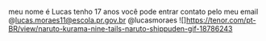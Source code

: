 meu nome é Lucas
tenho 17 anos 
você pode entrar contato pelo meu email 
@lucas.moraes11@escola.pr.gov.br 
@lucasmoraes
![]https://tenor.com/pt-BR/view/naruto-kurama-nine-tails-naruto-shippuden-gif-18786243
